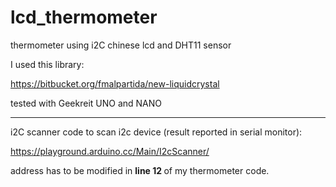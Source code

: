 # lcd_thermometer
thermometer using i2C chinese lcd and DHT11 sensor


I used this library:

https://bitbucket.org/fmalpartida/new-liquidcrystal

tested with Geekreit UNO and NANO

-----------

i2C scanner code to scan i2c device (result reported in serial monitor):

https://playground.arduino.cc/Main/I2cScanner/

address has to be modified in <b> line 12 </b> of my thermometer code.
